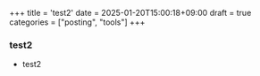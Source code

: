 +++
title = 'test2'
date = 2025-01-20T15:00:18+09:00
draft = true
categories = ["posting", "tools"]
+++

### test2
- test2